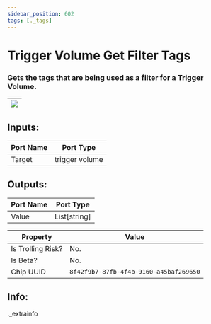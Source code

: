 ```yaml
---
sidebar_position: 602
tags: [._tags]
---
```


# Trigger Volume Get Filter Tags


### Gets the tags that are being used as a filter for a Trigger Volume.

| ![](https://images-ext-2.discordapp.net/external/MPmIaQzlEPmgGWlgi-WxBBXt0Bjv_zWPkg1y1f_sy3s/https/www.recroomcircuits.com/image/circuit/absolute-value?width=206&height=108) |
|-----|

## Inputs:
| Port Name | Port Type |
|-----------|-----------|
| Target | trigger volume |

## Outputs:
| Port Name | Port Type |
|-----------|-----------|
| Value | List[string] | 

| Property  | Value |
|-------------------|-----------|
| Is Trolling Risk? | No. |
| Is Beta? | No. |
| Chip UUID | `8f42f9b7-87fb-4f4b-9160-a45baf269650` |

## Info:
._extrainfo